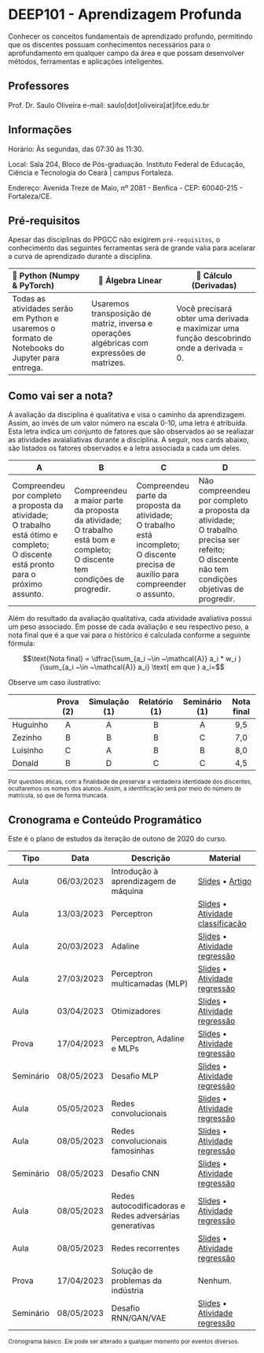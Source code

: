 # DEEP101 - Aprendizagem Profunda
Conhecer os conceitos fundamentais de aprendizado profundo, permitindo que os discentes possuam conhecimentos necessários para o aprofundamento em qualquer campo da área e que possam desenvolver métodos, ferramentas e aplicações inteligentes.

## Professores
Prof. Dr. Saulo Oliveira
e-mail: saulo[dot]oliveira[at]ifce.edu.br

## Informações
Horário: Às segundas, das 07:30 às 11:30.

Local: Sala 204, Bloco de Pós-graduação. 
Instituto Federal de Educação, Ciência e Tecnologia do Ceará | campus Fortaleza.

Endereço: Avenida Treze de Maio, nº 2081 - Benfica - CEP: 60040-215 - Fortaleza/CE.

## Pré-requisitos
Apesar das disciplinas do PPGCC não exigirem ```pré-requisitos```, o conhecimento das seguintes ferramentas será de grande valia para acelarar a curva de aprendizado durante a disciplina.

| 🐍  Python (Numpy & PyTorch)                                  | 🔢  Álgebra Linear                                            | 🧮 Cálculo (Derivadas)                                        |
| :----------------------------------------------------------- | ------------------------------------------------------------ | ------------------------------------------------------------ |
| Todas as atividades serão em Python e usaremos o formato de Notebooks do Jupyter para entrega. | Usaremos transposição de matriz, inversa e operações algébricas com expressões de matrizes. | Você precisará obter uma derivada e maximizar uma função descobrindo onde a derivada = 0. |

## Como vai ser a nota?
A avaliação da disciplina é qualitativa e visa o caminho da aprendizagem. Assim, ao invés de um valor número na escala 0-10, uma letra é atribuída. Esta letra indica um conjunto de fatores que são observados ao se realiazar as atividades avaialiativas durante a disciplina. A seguir, nos cards abaixo, são listados os fatores observados e a letra associada a cada um deles.

| A                                                            | B                                                            | C                                                            | D                                                            |
| ------------------------------------------------------------ | ------------------------------------------------------------ | ------------------------------------------------------------ | ------------------------------------------------------------ |
| Compreendeu por completo a proposta da atividade;<br/>O trabalho está ótimo e completo;<br/>O discente está pronto para o próximo assunto. | Compreendeu a maior parte da proposta da atividade;<br/>O trabalho está bom e completo;<br/>O discente tem condições de progredir. | Compreendeu parte da proposta da atividade;<br/>O trabalho está incompleto;<br/>O discente precisa de auxílio para compreender o assunto. | Não compreendeu por completo a proposta da atividade;<br/>O trabalho precisa ser refeito;<br/>O discente não tem condições objetivas de progredir. |

Além do resultado da avaliação qualitativa, cada atividade avaliativa possui um peso associado. Em posse de cada avaliação e seu respectivo peso, a nota final que é a que vai para o histórico é calculada conforme a seguinte fórmula:

$$\text{Nota final} = \dfrac{\sum_{a_i ~\in ~\mathcal{A}} a_i * w_i }{\sum_{a_i ~\in ~\mathcal{A}} a_i} \text{ em que } a_i=$$ 

Observe um caso ilustrativo:

|          | Prova (2) | Simulação (1) | Relatório (1) | Seminário (1) | Nota final |
| -------- | :-------: | :-----------: | :-----------: | :-----------: | :--------: |
| Huguinho |     A     |       A       |       B       |       A       |    9,5     |
| Zezinho  |     B     |       B       |       B       |       C       |    7,0     |
| Luisinho |     C     |       A       |       B       |       B       |    8,0     |
| Donald   |     B     |       D       |       C       |       C       |    4,5     |

<small>Por questões éticas, com a finalidade de preservar a verdadeira identidade dos discentes, ocultaremos os nomes dos alunos. Assim, a identificação será por meio do número de matrícula, só que de forma truncada.</small>

## Cronograma e Conteúdo Programático

Este é o plano de estudos da iteração de outono de 2020 do curso.

| Tipo      | Data       | Descrição                                               | Material                                                     |
| --------- | ---------- | ------------------------------------------------------- | ------------------------------------------------------------ |
| Aula      | 06/03/2023 | Introdução à aprendizagem de máquina                    | [Slides](slides/dl_00.pdf) • [Artigo](atividades/atividade-01.pdf) |
| Aula      | 13/03/2023 | Perceptron                                              | [Slides](slides/dl_01_ml.pdf) • [Atividade classificação](atividades/atividade-01.pdf) |
| Aula      | 20/03/2023 | Adaline                                                 | [Slides](slides/dl_03_adaline.pdf) • [Atividade regressão](atividades/atividade-01.pdf) |
| Aula      | 27/03/2023 | Perceptron multicamadas (MLP)                           | [Slides](slides/dl_03_adaline.pdf) • [Atividade regressão](atividades/atividade-01.pdf) |
| Aula      | 03/04/2023 | Otimizadores                                            | [Slides](slides/dl_03_adaline.pdf) • [Atividade regressão](atividades/atividade-01.pdf) |
| Prova     | 17/04/2023 | Perceptron, Adaline e MLPs                              | [Slides](slides/dl_03_adaline.pdf) • [Atividade regressão](atividades/atividade-01.pdf) |
| Seminário | 08/05/2023 | Desafio MLP                                             | [Slides](slides/dl_03_adaline.pdf) • [Atividade regressão](atividades/atividade-01.pdf) |
| Aula      | 05/05/2023 | Redes convolucionais                                    | [Slides](slides/dl_03_adaline.pdf) • [Atividade regressão](atividades/atividade-01.pdf) |
| Aula      | 08/05/2023 | Redes convolucionais famosinhas                         | [Slides](slides/dl_03_adaline.pdf) • [Atividade regressão](atividades/atividade-01.pdf) |
| Seminário | 08/05/2023 | Desafio CNN                                             | [Slides](slides/dl_03_adaline.pdf) • [Atividade regressão](atividades/atividade-01.pdf) |
| Aula      | 08/05/2023 | Redes autocodificadoras e Redes adversárias generativas | [Slides](slides/dl_03_adaline.pdf) • [Atividade regressão](atividades/atividade-01.pdf) |
| Aula      | 08/05/2023 | Redes recorrentes                                       | [Slides](slides/dl_03_adaline.pdf) • [Atividade regressão](atividades/atividade-01.pdf) |
| Prova     | 17/04/2023 | Solução de problemas da indústria                       | Nenhum.                                                      |
| Seminário | 08/05/2023 | Desafio RNN/GAN/VAE                                     | [Slides](slides/dl_03_adaline.pdf) • [Atividade regressão](atividades/atividade-01.pdf) |

<small>Cronograma básico. Ele pode ser alterado a qualquer momento por eventos diversos.</small>

